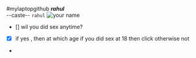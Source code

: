 #mylaptopgithub
***rahul***\
--caste--
`rahul`
![ your name]("C:\Users\LENOVO\Downloads\parrot.jpg")
- [] wil you did sex anytime?
- [x] if yes , then at which age if you did sex at  18 then click otherwise not
- 

